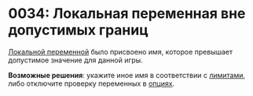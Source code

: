 # 0034: Локальная переменная вне допустимых границ

[Локальной переменной](../../coding/variables.md#lokalnye-peremennye) было присвоено имя, которое превышает допустимое значение для данной игры.

**Возможные решения**: укажите иное имя в соответствии с [лимитами](../../scm-documentation/gta-limits.md), либо отключите проверку переменных в [опциях](../../editor/options/general.md#proverka-peremennykh).

